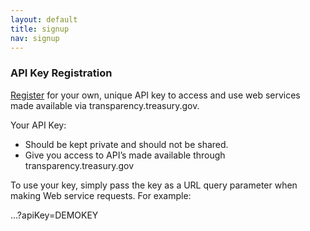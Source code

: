 ```yaml
---
layout: default
title: signup
nav: signup
---
```


###  API Key Registration

<a href='https://api.data.gov/signup/' target='_blank'>Register</a> for your own, unique API key to access and use web services made available via transparency.treasury.gov.

Your API Key:

* Should be kept private and should not be shared.
* Give you access to API’s made available through transparency.treasury.gov

To use your key, simply pass the key as a URL query parameter when making Web service requests. For example:

...?apiKey=DEMOKEY
